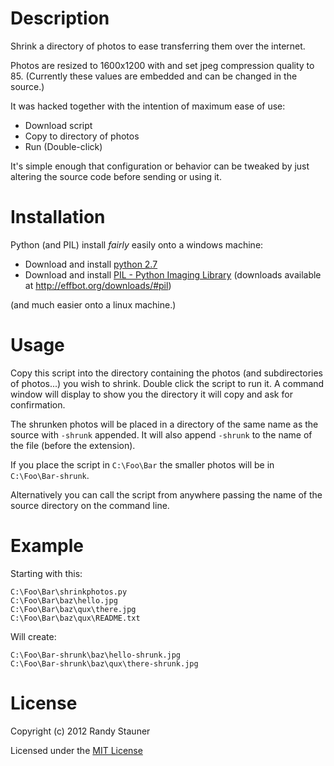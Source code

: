# Description

Shrink a directory of photos to ease transferring them over the internet.

Photos are resized to 1600x1200 with and set jpeg compression quality to 85.
(Currently these values are embedded and can be changed in the source.)

It was hacked together with the intention of maximum ease of use:

* Download script
* Copy to directory of photos
* Run (Double-click)

It's simple enough that configuration or behavior can be tweaked
by just altering the source code before sending or using it.

# Installation

Python (and PIL) install _fairly_ easily onto a windows machine:

* Download and install [python 2.7](http://python.org/download/)
* Download and install [PIL - Python Imaging Library](http://pypi.python.org/pypi/PIL/)
  (downloads available at http://effbot.org/downloads/#pil)

(and much easier onto a linux machine.)

# Usage

Copy this script into the directory containing the photos
(and subdirectories of photos...) you wish to shrink.
Double click the script to run it.
A command window will display to show you the directory it will copy
and ask for confirmation.

The shrunken photos will be placed in a directory of the same name as the source
with `-shrunk` appended.
It will also append `-shrunk` to the name of the file (before the extension).

If you place the script in `C:\Foo\Bar`
the smaller photos will be in `C:\Foo\Bar-shrunk`.

Alternatively you can call the script from anywhere passing the name of the source
directory on the command line.

# Example

Starting with this:

    C:\Foo\Bar\shrinkphotos.py
    C:\Foo\Bar\baz\hello.jpg
    C:\Foo\Bar\baz\qux\there.jpg
    C:\Foo\Bar\baz\qux\README.txt

Will create:

    C:\Foo\Bar-shrunk\baz\hello-shrunk.jpg
    C:\Foo\Bar-shrunk\baz\qux\there-shrunk.jpg

# License

Copyright (c) 2012 Randy Stauner

Licensed under the [MIT License](http://opensource.org/licenses/MIT)
